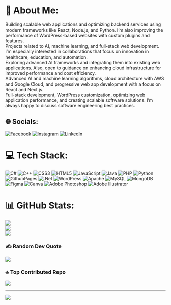 # 💫 About Me:
Building scalable web applications and optimizing backend services using modern frameworks like React, Node.js, and Python. I’m also improving the performance of WordPress-based websites with custom plugins and features.<br>Projects related to AI, machine learning, and full-stack web development. I’m especially interested in collaborations that focus on innovation in healthcare, education, and automation.<br>Exploring advanced AI frameworks and integrating them into existing web applications. Also, open to guidance on enhancing cloud infrastructure for improved performance and cost efficiency.<br>Advanced AI and machine learning algorithms, cloud architecture with AWS and Google Cloud, and progressive web app development with a focus on React and Next.js.<br>Full-stack development, WordPress customization, optimizing web application performance, and creating scalable software solutions. I’m always happy to discuss software engineering best practices.


## 🌐 Socials:
[![Facebook](https://img.shields.io/badge/Facebook-%231877F2.svg?logo=Facebook&logoColor=white)](https://facebook.com/hashir.shah.5055) [![Instagram](https://img.shields.io/badge/Instagram-%23E4405F.svg?logo=Instagram&logoColor=white)](https://instagram.com/syedhashir12) [![LinkedIn](https://img.shields.io/badge/LinkedIn-%230077B5.svg?logo=linkedin&logoColor=white)](https://linkedin.com/in/syed-hashir-naqvi-167985241) 

# 💻 Tech Stack:
![C#](https://img.shields.io/badge/c%23-%23239120.svg?style=for-the-badge&logo=csharp&logoColor=white) ![C++](https://img.shields.io/badge/c++-%2300599C.svg?style=for-the-badge&logo=c%2B%2B&logoColor=white) ![CSS3](https://img.shields.io/badge/css3-%231572B6.svg?style=for-the-badge&logo=css3&logoColor=white) ![HTML5](https://img.shields.io/badge/html5-%23E34F26.svg?style=for-the-badge&logo=html5&logoColor=white) ![JavaScript](https://img.shields.io/badge/javascript-%23323330.svg?style=for-the-badge&logo=javascript&logoColor=%23F7DF1E) ![Java](https://img.shields.io/badge/java-%23ED8B00.svg?style=for-the-badge&logo=openjdk&logoColor=white) ![PHP](https://img.shields.io/badge/php-%23777BB4.svg?style=for-the-badge&logo=php&logoColor=white) ![Python](https://img.shields.io/badge/python-3670A0?style=for-the-badge&logo=python&logoColor=ffdd54) ![GithubPages](https://img.shields.io/badge/github%20pages-121013?style=for-the-badge&logo=github&logoColor=white) ![.Net](https://img.shields.io/badge/.NET-5C2D91?style=for-the-badge&logo=.net&logoColor=white) ![WordPress](https://img.shields.io/badge/WordPress-%23117AC9.svg?style=for-the-badge&logo=WordPress&logoColor=white) ![Apache](https://img.shields.io/badge/apache-%23D42029.svg?style=for-the-badge&logo=apache&logoColor=white) ![MySQL](https://img.shields.io/badge/mysql-4479A1.svg?style=for-the-badge&logo=mysql&logoColor=white) ![MongoDB](https://img.shields.io/badge/MongoDB-%234ea94b.svg?style=for-the-badge&logo=mongodb&logoColor=white) ![Figma](https://img.shields.io/badge/figma-%23F24E1E.svg?style=for-the-badge&logo=figma&logoColor=white) ![Canva](https://img.shields.io/badge/Canva-%2300C4CC.svg?style=for-the-badge&logo=Canva&logoColor=white) ![Adobe Photoshop](https://img.shields.io/badge/adobe%20photoshop-%2331A8FF.svg?style=for-the-badge&logo=adobe%20photoshop&logoColor=white) ![Adobe Illustrator](https://img.shields.io/badge/adobe%20illustrator-%23FF9A00.svg?style=for-the-badge&logo=adobe%20illustrator&logoColor=white)
# 📊 GitHub Stats:
![](https://github-readme-stats.vercel.app/api?username=HashirNaqvi&theme=default_repocard&hide_border=false&include_all_commits=true&count_private=false)<br/>
![](https://github-readme-streak-stats.herokuapp.com/?user=HashirNaqvi&theme=default_repocard&hide_border=false)<br/>
![](https://github-readme-stats.vercel.app/api/top-langs/?username=HashirNaqvi&theme=default_repocard&hide_border=false&include_all_commits=true&count_private=false&layout=compact)

### ✍️ Random Dev Quote
![](https://quotes-github-readme.vercel.app/api?type=horizontal&theme=radical)

### 🔝 Top Contributed Repo
![](https://github-contributor-stats.vercel.app/api?username=HashirNaqvi&limit=5&theme=default_repocard&combine_all_yearly_contributions=true)

---
[![](https://visitcount.itsvg.in/api?id=HashirNaqvi&icon=4&color=0)](https://visitcount.itsvg.in)

<!-- Proudly created with GPRM ( https://gprm.itsvg.in ) -->
